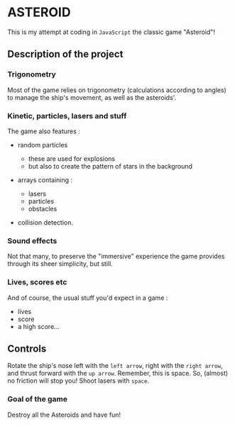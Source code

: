 # ASTEROID #

This is my attempt at coding in `JavaScript` the classic game "Asteroid"!

## Description of the project ##

### Trigonometry ###

Most of the game relies on trigonometry (calculations according to angles) to manage the ship's movement, as well as the asteroids'.

### Kinetic, particles, lasers and stuff ###

The game also features :

- random particles
  - these are used for explosions
  - but also to create the pattern of stars in the background
- arrays containing :
  
  - lasers
  - particles
  - obstacles
- collision detection.

### Sound effects ###

Not that many, to preserve the "immersive" experience the game provides through its sheer simplicity, but still.

### Lives, scores etc ###

And of course, the usual stuff you'd expect in a game :

- lives
- score
- a high score...

## Controls ##

Rotate the ship's nose left with the `left arrow`, right with the `right arrow`, and thrust forward with the `up arrow`.
Remember, this is space. So, (almost) no friction will stop you!
Shoot lasers with `space`.

### Goal of the game ###

Destroy all the Asteroids and have fun!
